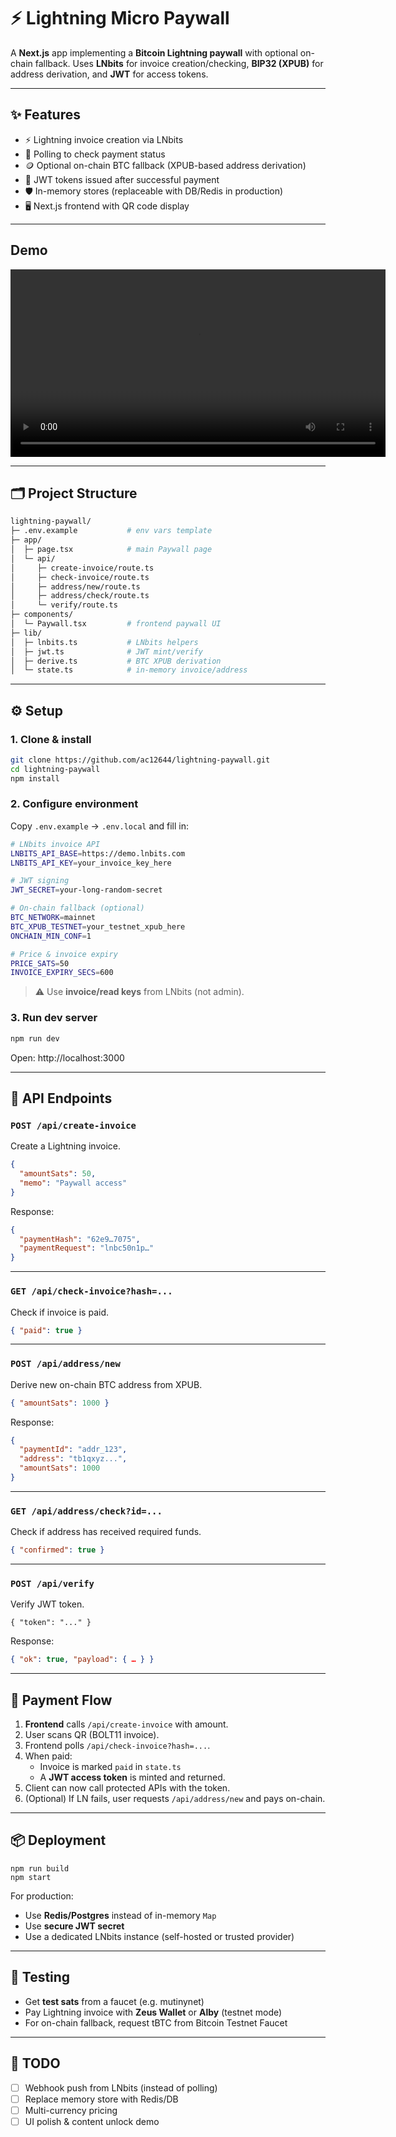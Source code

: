 # ⚡ Lightning Micro Paywall

A **Next.js** app implementing a **Bitcoin Lightning paywall** with optional on-chain fallback.
Uses **LNbits** for invoice creation/checking, **BIP32 (XPUB)** for address derivation, and **JWT** for access tokens.

---

## ✨ Features

- ⚡ Lightning invoice creation via LNbits
- 🔄 Polling to check payment status
- 🪙 Optional on-chain BTC fallback (XPUB-based address derivation)
- 🔑 JWT tokens issued after successful payment
- 🛡️ In-memory stores (replaceable with DB/Redis in production)
- 🖥️ Next.js frontend with QR code display

---

## Demo

<p align="center">
  <video src="content/video.mov" width="600" controls></video>
</p>

---

## 🗂️ Project Structure

```bash
lightning-paywall/
├─ .env.example           # env vars template
├─ app/
│  ├─ page.tsx            # main Paywall page
│  └─ api/
│     ├─ create-invoice/route.ts
│     ├─ check-invoice/route.ts
│     ├─ address/new/route.ts
│     ├─ address/check/route.ts
│     └─ verify/route.ts
├─ components/
│  └─ Paywall.tsx         # frontend paywall UI
├─ lib/
│  ├─ lnbits.ts           # LNbits helpers
│  ├─ jwt.ts              # JWT mint/verify
│  ├─ derive.ts           # BTC XPUB derivation
│  └─ state.ts            # in-memory invoice/address
```

---

## ⚙️ Setup

### 1. Clone & install

```bash
git clone https://github.com/ac12644/lightning-paywall.git
cd lightning-paywall
npm install
```

### 2. Configure environment

Copy `.env.example` → `.env.local` and fill in:

```bash
# LNbits invoice API
LNBITS_API_BASE=https://demo.lnbits.com
LNBITS_API_KEY=your_invoice_key_here

# JWT signing
JWT_SECRET=your-long-random-secret

# On-chain fallback (optional)
BTC_NETWORK=mainnet
BTC_XPUB_TESTNET=your_testnet_xpub_here
ONCHAIN_MIN_CONF=1

# Price & invoice expiry
PRICE_SATS=50
INVOICE_EXPIRY_SECS=600
```

> ⚠️ Use **invoice/read keys** from LNbits (not admin).

### 3. Run dev server

```bash
npm run dev
```

Open: http://localhost:3000

---

## 🔌 API Endpoints

### `POST /api/create-invoice`

Create a Lightning invoice.

```json
{
  "amountSats": 50,
  "memo": "Paywall access"
}
```

Response:

```json
{
  "paymentHash": "62e9…7075",
  "paymentRequest": "lnbc50n1p…"
}
```

---

### `GET /api/check-invoice?hash=...`

Check if invoice is paid.

```json
{ "paid": true }
```

---

### `POST /api/address/new`

Derive new on-chain BTC address from XPUB.

```json
{ "amountSats": 1000 }
```

Response:

```json
{
  "paymentId": "addr_123",
  "address": "tb1qxyz...",
  "amountSats": 1000
}
```

---

### `GET /api/address/check?id=...`

Check if address has received required funds.

```json
{ "confirmed": true }
```

---

### `POST /api/verify`

Verify JWT token.

```
{ "token": "..." }
```

Response:

```json
{ "ok": true, "payload": { … } }
```

---

## 🔄 Payment Flow

1. **Frontend** calls `/api/create-invoice` with amount.
2. User scans QR (BOLT11 invoice).
3. Frontend polls `/api/check-invoice?hash=...`.
4. When paid:
   - Invoice is marked `paid` in `state.ts`
   - A **JWT access token** is minted and returned.
5. Client can now call protected APIs with the token.
6. (Optional) If LN fails, user requests `/api/address/new` and pays on-chain.

---

## 📦 Deployment

```
npm run build
npm start
```

For production:

- Use **Redis/Postgres** instead of in-memory `Map`
- Use **secure JWT secret**
- Use a dedicated LNbits instance (self-hosted or trusted provider)

---

## 🧪 Testing

- Get **test sats** from a faucet (e.g. mutinynet)
- Pay Lightning invoice with **Zeus Wallet** or **Alby** (testnet mode)
- For on-chain fallback, request tBTC from Bitcoin Testnet Faucet

---

## 🚧 TODO

- [ ] Webhook push from LNbits (instead of polling)
- [ ] Replace memory store with Redis/DB
- [ ] Multi-currency pricing
- [ ] UI polish & content unlock demo
